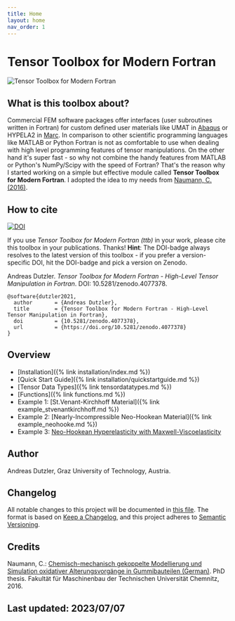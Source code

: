 ```yaml
---
title: Home
layout: home
nav_order: 1
---
```


# Tensor Toolbox for Modern Fortran

![Tensor Toolbox for Modern Fortran](images/deformation.png)

## What is this toolbox about?

Commercial FEM software packages offer interfaces (user subroutines written in Fortran) for custom defined user materials like UMAT in [Abaqus](https://www.3ds.com/products-services/simulia/products/abaqus/) or HYPELA2 in [Marc](https://hexagon.com/products/marc). In comparison to other scientific programming languages like MATLAB or Python Fortran is not as comfortable to use when dealing with high level programming features of tensor manipulations. On the other hand it's super fast - so why not combine the handy features from MATLAB or Python's NumPy/Scipy with the speed of Fortran? That's the reason why I started working on a simple but effective module called **Tensor Toolbox for Modern Fortran**. I adopted the idea to my needs from [Naumann, C. (2016)](http://nbn-resolving.de/urn:nbn:de:bsz:ch1-qucosa-222075).

## How to cite

[![DOI](https://zenodo.org/badge/DOI/10.5281/zenodo.4077378.svg)](https://doi.org/10.5281/zenodo.4077378)

If you use *Tensor Toolbox for Modern Fortran (ttb)* in your work, please cite this toolbox in your publications. Thanks! **Hint**: The DOI-badge always resolves to the latest version of this toolbox - if you prefer a version-specific DOI, hit the DOI-badge and pick a version on Zenodo.

Andreas Dutzler. *Tensor Toolbox for Modern Fortran - High-Level Tensor Manipulation in Fortran*. DOI: 10.5281/zenodo.4077378.

```
@software{dutzler2021,
  author       = {Andreas Dutzler},
  title        = {Tensor Toolbox for Modern Fortran - High-Level Tensor Manipulation in Fortran},
  doi          = {10.5281/zenodo.4077378},
  url          = {https://doi.org/10.5281/zenodo.4077378}
}
```

## Overview
- [Installation]({% link installation/index.md %})
- [Quick Start Guide]({% link installation/quickstartguide.md %})
- [Tensor Data Types]({% link tensordatatypes.md %})
- [Functions]({% link functions.md %})
- Example 1: [St.Venant-Kirchhoff Material]({% link example_stvenantkirchhoff.md %})
- Example 2: [Nearly-Incompressible Neo-Hookean Material]({% link example_neohooke.md %})
- Example 3: [Neo-Hookean Hyperelasticity with Maxwell-Viscoelasticity](examples/hypela2_nonlinear_viscoelasticity.f)

## Author
Andreas Dutzler, Graz University of Technology, Austria.

## Changelog
All notable changes to this project will be documented in [this file](https://github.com/adtzlr/ttb/blob/main/CHANGELOG.md). The format is based on [Keep a Changelog](https://keepachangelog.com/en/1.0.0/), and this project adheres to [Semantic Versioning](https://semver.org/spec/v2.0.0.html).

## Credits
Naumann, C.: [Chemisch-mechanisch gekoppelte Modellierung und Simulation oxidativer Alterungsvorgänge in Gummibauteilen (German)](http://nbn-resolving.de/urn:nbn:de:bsz:ch1-qucosa-222075). PhD thesis. Fakultät für Maschinenbau der Technischen Universität Chemnitz, 2016.

## Last updated: 2023/07/07

